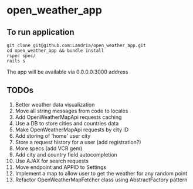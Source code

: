 # open_weather_app

## To run application

```
git clone git@github.com:Landria/open_weather_app.git
cd open_weather_app && bundle install
rspec spec/
rails s
```

The app will be available via 0.0.0.0:3000 address

## TODOs
1. Better weather data visualization
2. Move all string messages from code to locales
3. Add OpenWeatherMapApi requests caching
4. Use a DB to store cities and countries data
5. Make OpenWeatherMapApi requests by city ID
6. Add storing of 'home' user city
7. Store a request history for a user (add registration?)
8. More specs (add VCR gem)
9. Add city and country field autocompletion
10. Use AJAX for search requests
11. Move endpoint and APPID to Settings
12. Implement a map to allow user to get the weather for any random point
13. Refactor OpenWeatherMapFetcher class using AbstractFactory pattern

